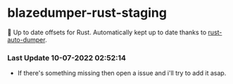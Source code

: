 # blazedumper-rust-staging

🚀 Up to date offsets for Rust. Automatically kept up to date thanks to [rust-auto-dumper](https://github.com/Akandesh/rust-auto-dumper).


### Last Update 10-07-2022 02:52:14
- If there's something missing then open a issue and i'll try to add it asap.
